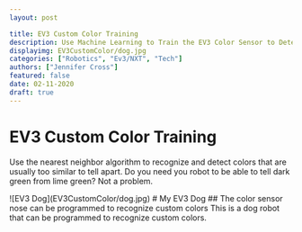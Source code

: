 ```yaml
---
layout: post

title: EV3 Custom Color Training
description: Use Machine Learning to Train the EV3 Color Sensor to Detect Custom Colors
displayimg: EV3CustomColor/dog.jpg
categories: ["Robotics", "Ev3/NXT", "Tech"]
authors: ["Jennifer Cross"]
featured: false
date: 02-11-2020
draft: true
---
```



# EV3 Custom Color Training
Use the nearest neighbor algorithm to recognize and detect colors that are usually too similar to tell apart. Do you  need you robot to be able to tell dark green from lime green? Not a problem.

<!--IMAGE_TEXT_OVERLAY creates a image with a text box over it--------------------->
<div class="image_text_overlay" markdown="1">
![EV3 Dog](EV3CustomColor/dog.jpg)
# My EV3 Dog
## The color sensor nose can be programmed to recognize custom colors
This is a dog robot that can be programmed to recognize custom colors.
</div>

<!--document creates a grid of documentss---------------------
<div class="document" markdown="1">
# TITLE OF SECTION
[TITLE OF document](PROJECTFOLDERNAME/NAME OF documemt FILE)
[TITLE OF document](PROJECTFOLDERENAME/NAME OFdocument FILE)>
<!-- insert as many links here as you want to dynamically create a grid of pdfs--
</div>>

<!--VIDEO_TEXT_OVERLAY creates a video with a text box over it---------------------
<div class="video_text_overlay" markdown="1">
[TITLE OF VIDEO](--- paste a youtu.be link here--)
# YOUR VIDEO TITLE
## YOUR VIDEO SUBTITLE
THIS IS WHERE YOU CAN WRITE A DESCRIPTION ABOUT YOUR VIDEO.
</div>>

<!--FREE WRITE lets you write any markdown you want (include images, lists, titles, code,etc)
               If something doesn't look how you expect on the page, try adding a linebreak after it---------------------
<div class="free_write" markdown="1">>
</div>
